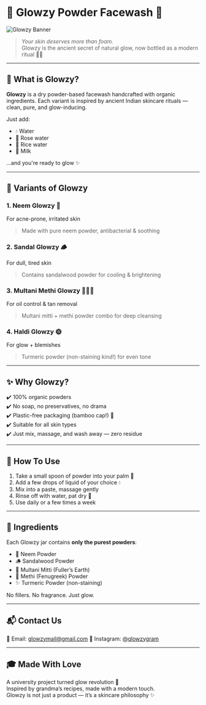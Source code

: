 # 🌟 Glowzy Powder Facewash 🌟

![Glowzy Banner](https://i.pinimg.com/736x/e3/84/e2/e384e2d013274fe3ba8bc6e61de8c6de.jpg)

> *Your skin deserves more than foam.*  
> Glowzy is the ancient secret of natural glow, now bottled as a modern ritual 🌿✨  

---

## 🧴 What is Glowzy?

**Glowzy** is a dry powder-based facewash handcrafted with organic ingredients. Each variant is inspired by ancient Indian skincare rituals — clean, pure, and glow-inducing.  

Just add:
- 💧 Water  
- 🌹 Rose water  
- 🍚 Rice water  
- 🥛 Milk  

...and you're ready to glow ✨  

---

## 🌿 Variants of Glowzy

### 1. **Neem Glowzy** 🍃  
For acne-prone, irritated skin  
> Made with pure neem powder, antibacterial & soothing

### 2. **Sandal Glowzy** 🪵  
For dull, tired skin  
> Contains sandalwood powder for cooling & brightening

### 3. **Multani Methi Glowzy** 🧖🏽‍♀️  
For oil control & tan removal  
> Multani mitti + methi powder combo for deep cleansing

### 4. **Haldi Glowzy** 🌞  
For glow + blemishes  
> Turmeric powder (non-staining kind!) for even tone

---

## ✨ Why Glowzy?

✔️ 100% organic powders  
✔️ No soap, no preservatives, no drama  
✔️ Plastic-free packaging (bamboo cap!) 🌱  
✔️ Suitable for all skin types  
✔️ Just mix, massage, and wash away — zero residue  

---

## 💫 How To Use

1. Take a small spoon of powder into your palm 🥄  
2. Add a few drops of liquid of your choice 💧  
3. Mix into a paste, massage gently  
4. Rinse off with water, pat dry 🫧  
5. Use daily or a few times a week  

---

## 🌸 Ingredients

Each Glowzy jar contains **only the purest powders**:

- 🌿 Neem Powder  
- 🪵 Sandalwood Powder  
- 🌾 Multani Mitti (Fuller’s Earth)  
- 🍃 Methi (Fenugreek) Powder  
- ✨ Turmeric Powder (non-staining)  

No fillers. No fragrance. Just glow.

---

## 📬 Contact Us

📧 Email: glowzymail@gmail.com 
📸 Instagram: [@glowzygram](https://www.instagram.com/glowzygram?igsh=MXVjZGNyYTBnMTZmaA==)

---

## 🎓 Made With Love

A university project turned glow revolution 💖  
Inspired by grandma’s recipes, made with a modern touch.  
Glowzy is not just a product — it’s a skincare philosophy ✨  
